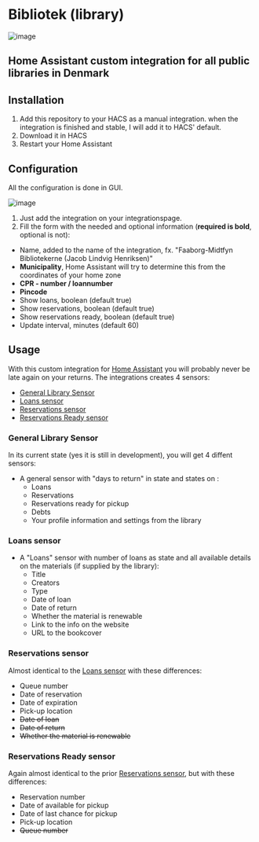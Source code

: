 

# Bibliotek (library)
![image](https://user-images.githubusercontent.com/54498188/220741705-0e2aec42-e582-4161-ad13-d66e537c5272.png)
## Home Assistant custom integration for all public libraries in Denmark
## Installation
1. Add this repository to your HACS as a manual integration. when the integration is finished and stable, I will add it to HACS' default.
2. Download it in HACS
3. Restart your Home Assistant
## Configuration
All the configuration is done in GUI.

![image](https://user-images.githubusercontent.com/54498188/220758300-7c87b080-938d-467b-b19a-11c6e6d66f99.png)

1. Just add the integration on your integrationspage.
2. Fill the form with the needed and optional information (**required is bold**, optional is not):
- Name, added to the name of the integration, fx. "Faaborg-Midtfyn Bibliotekerne (Jacob Lindvig Henriksen)"
- **Municipality**, Home Assistant will try to determine this from the coordinates of your home zone
- **CPR - number / loannumber**
- **Pincode**
- Show loans, boolean (default true)
- Show reservations, boolean (default true)
- Show reservations ready, boolean (default true)
- Update interval, minutes (default 60)

## Usage
With this custom integration for [Home Assistant](https://www.home-assistant.io/) you will probably never be late again on your returns.
The integrations creates 4 sensors:

- [General Library Sensor](#general-library-sensor)
- [Loans sensor](#loans-sensor)
- [Reservations sensor](#reservations-sensor)
- [Reservations Ready sensor](#reservations-ready-sensor)

### General Library Sensor
In its current state (yes it is still in development), you will get 4 diffent sensors:
- A general sensor with "days to return" in state and states on :
  - Loans
  - Reservations
  - Reservations ready for pickup
  - Debts
  - Your profile information and settings from the library
### Loans sensor
- A "Loans" sensor with number of loans as state and all available details on the materials (if supplied by the library):
  - Title
  - Creators
  - Type
  - Date of loan
  - Date of return
  - Whether the material is renewable
  - Link to the info on the website
  - URL to the bookcover
### Reservations sensor
Almost identical to the [Loans sensor](#loans-sensor) with these differences:
- Queue number
- Date of reservation
- Date of expiration
- Pick-up location
- ~~Date of loan~~
- ~~Date of return~~
- ~~Whether the material is renewable~~
### Reservations Ready sensor
Again almost identical to the prior [Reservations sensor](#reservations-sensor), but with these differences:
- Reservation number
- Date of available for pickup
- Date of last chance for pickup
- Pick-up location
- ~~Queue number~~
